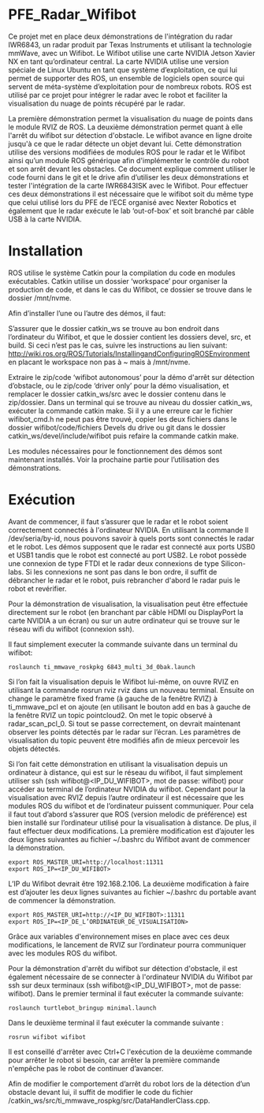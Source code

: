 # PFE_Radar_Wifibot
Ce projet met en place deux démonstrations de l'intégration du radar IWR6843, un radar produit par Texas Instruments et utilisant la technologie mmWave, avec un Wifibot. Le Wifibot utilise une carte NVIDIA Jetson Xavier NX en tant qu’ordinateur central. La carte NVIDIA utilise une version spéciale de Linux Ubuntu en tant que système d’exploitation, ce qui lui permet de supporter des ROS, un ensemble de logiciels open source qui servent de méta-système d’exploitation pour de nombreux robots. ROS est utilisé par ce projet pour intégrer le radar avec le robot et faciliter la visualisation du nuage de points récupéré par le radar. 

La première démonstration permet la visualisation du nuage de points dans le module RVIZ de ROS. La deuxième démonstration permet quant à elle l'arrêt du wifibot sur détection d'obstacle. Le wifibot avance en ligne droite jusqu'à ce que le radar détecte un objet devant lui. Cette démonstration utilise des versions modifiées de modules ROS pour le radar et le Wifibot ainsi qu’un module ROS générique afin d'implémenter le contrôle du robot et son arrêt devant les obstacles. Ce document explique comment utiliser le code fourni dans le git et le drive afin d’utiliser les deux démonstrations et tester l'intégration de la carte IWR6843ISK avec le Wifibot. Pour effectuer ces deux démonstrations il est nécessaire que le wifibot soit du même type que celui utilisé lors du PFE de l’ECE organisé avec Nexter Robotics et également que le radar exécute le lab ‘out-of-box’ et soit branché par câble USB à la carte NVIDIA.  

# Installation

ROS utilise le système Catkin pour la compilation du code en modules exécutables. Catkin utilise un dossier ‘workspace’ pour organiser la production de code, et dans le cas du Wifibot, ce dossier se trouve dans le dossier /mnt/nvme. 

Afin d’installer l’une ou l’autre des démos, il faut:

S’assurer que le dossier catkin_ws se trouve au bon endroit dans l’ordinateur du Wifibot, et que le dossier contient les dossiers devel, src, et build. Si ceci n’est pas le cas, suivre les instructions au lien suivant: http://wiki.ros.org/ROS/Tutorials/InstallingandConfiguringROSEnvironment en placant le workspace non pas  à ~ mais à /mnt/nvme. 

Extraire le zip/code ‘wifibot autonomous’ pour la démo d'arrêt sur détection d’obstacle, ou le zip/code ‘driver only’ pour la démo visualisation, et remplacer le dossier catkin_ws/src avec le dossier contenu dans le zip/dossier. 
Dans un terminal qui se trouve au niveau du dossier catkin_ws, exécuter la commande catkin make. Si il y a une erreure car le fichier wifibot_cmd.h ne peut pas être trouvé, copier les deux fichiers dans le dossier wifibot/code/fichiers Devels du drive ou git dans le dossier catkin_ws/devel/include/wifibot puis refaire la commande catkin make. 

Les modules nécessaires pour le fonctionnement des démos sont maintenant installés. Voir la prochaine partie pour l’utilisation des démonstrations. 

# Exécution

Avant de commencer, il faut s’assurer que le radar et le robot soient correctement connectés à l'ordinateur NVIDIA. En utilisant la commande ll /dev/seria/by-id, nous pouvons savoir à quels ports sont connectés le radar et le robot. Les démos supposent que le radar est connecté aux ports USB0 et USB1 tandis que le robot est connecté au port USB2. Le robot possède une connexion de type FTDI et le radar deux connexions de type Silicon-labs. Si les connexions ne sont pas dans le bon ordre, il suffit de débrancher le radar et le robot, puis rebrancher d'abord le radar puis le robot et revérifier. 

Pour la démonstration de visualisation, la visualisation peut être effectuée directement sur le robot (en branchant par câble HDMI ou DisplayPort la carte NVIDIA a un écran) ou sur un autre ordinateur qui se trouve sur le réseau wifi du wifibot (connexion ssh). 

Il faut simplement executer la commande suivante dans un terminal du wifibot:

	roslaunch ti_mmwave_roskpkg 6843_multi_3d_0bak.launch

Si l’on fait la visualisation depuis le Wifibot lui-même, on ouvre RVIZ en utilisant la commande rosrun rviz rviz dans un nouveau terminal. Ensuite on change le paramètre fixed frame (à gauche de la fenêtre RVIZ) à ti_mmwave_pcl et on ajoute (en utilisant le bouton add en bas à gauche de la fenêtre RVIZ un topic pointcloud2. On met le topic observé à radar_scan_pcl_0. Si tout se passe correctement, on devrait maintenant observer les points détectés par le radar sur l’écran. Les paramètres de visualisation du topic peuvent être modifiés afin de mieux percevoir les objets détectés.  

Si l’on fait cette démonstration en utilisant la visualisation depuis un ordinateur à distance, qui est sur le réseau du wifibot, il faut simplement utiliser ssh (ssh wifibot@<IP_DU_WIFIBOT>, mot de passe: wifibot) pour accéder au terminal de l’ordinateur NVIDIA du wifibot. Cependant pour la visualisation avec RVIZ depuis l’autre ordinateur il est nécessaire que les modules ROS du wifibot et de l’ordinateur puissent communiquer. Pour cela il faut tout d’abord s’assurer que ROS (version melodic de préférence) est bien installé sur l’ordinateur utilisé pour la visualisation à distance. De plus, il faut effectuer deux modifications. La première modification est d’ajouter les deux lignes suivantes au fichier ~/.bashrc du Wifibot avant de commencer la démonstration. 

  	export ROS_MASTER_URI=http://localhost:11311
  	export ROS_IP=<IP_DU_WIFIBOT>

L’IP du Wifibot devrait être 192.168.2.106. La deuxième modification à faire est d’ajouter les deux lignes suivantes au fichier ~/.bashrc du portable avant de commencer la démonstration. 


  	export ROS_MASTER_URI=http://<IP_DU_WIFIBOT>:11311
  	export ROS_IP=<IP_DE_L’ORDINATEUR_DE_VISUALISATION>

Grâce aux variables d'environnement mises en place avec ces deux modifications, le lancement de RVIZ sur l’ordinateur pourra communiquer avec les modules ROS du wifibot. 

Pour la démonstration d'arrêt du wifibot sur détection d'obstacle, il est également nécessaire de se connecter à l'ordinateur NVIDIA du Wifibot par ssh sur deux terminaux (ssh wifibot@<IP_DU_WIFIBOT>, mot de passe: wifibot). Dans le premier terminal il faut exécuter la commande suivante:

	roslaunch turtlebot_bringup minimal.launch 

Dans le deuxième terminal il faut exécuter la commande suivante :

	rosrun wifibot wifibot

Il est conseillé d'arrêter avec Ctrl+C l'exécution de la deuxième commande pour arrêter le robot si besoin, car arrêter la première commande n'empêche pas le robot de continuer d’avancer.  

Afin de modifier le comportement d’arrêt du robot lors de la détection d’un obstacle devant lui, il suffit de modifier le code du fichier /catkin_ws/src/ti_mmwave_rospkg/src/DataHandlerClass.cpp. 


